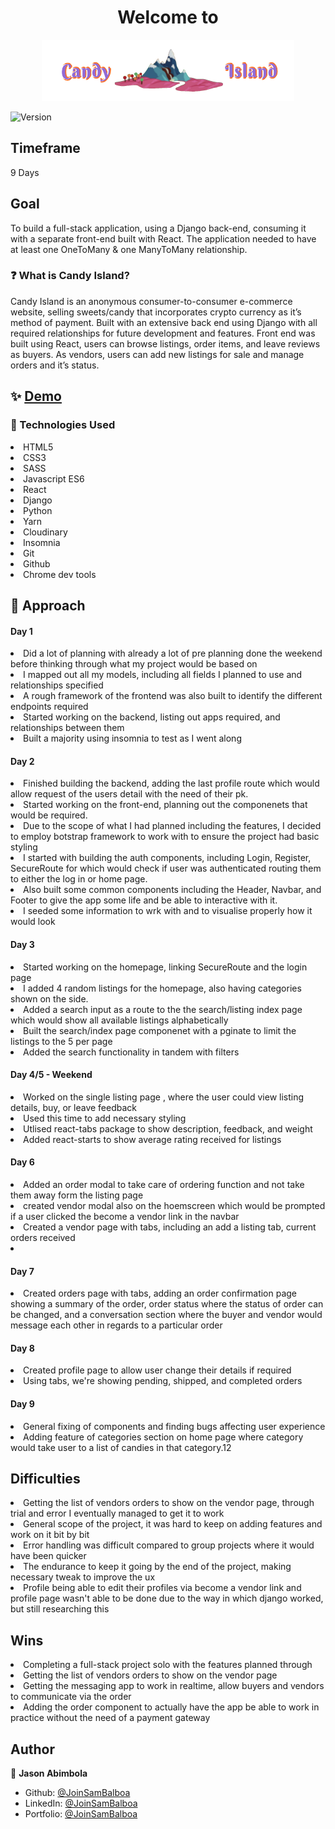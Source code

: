 <h1 align="center">Welcome to </h1>
<div align="center">
<img alt="logo" src="./client/src/assets/Screenshot 2021-11-04 at 11.35.05.png" />
</div>

<p>
  <img alt="Version" src="https://img.shields.io/badge/version-1.0-blue.svg?cacheSeconds=2592000" />
</p>

## Timeframe
<p>9 Days</p>

## Goal
<p>To build a full-stack application, using a Django back-end, consuming it with a separate front-end built with React. The application needed to have at least one OneToMany & one ManyToMany relationship.</p>

### ❓ What is Candy Island?
<p>Candy Island is an anonymous consumer-to-consumer e-commerce website, selling sweets/candy that incorporates crypto currency as it’s method of payment. Built with an extensive back end using Django with all required relationships for future development and features. Front end was built using React, users can browse listings, order items, and leave reviews as buyers. As vendors, users can add new listings for sale and manage orders and it’s status.
</p>

## ✨ [Demo]()


### 💾 Technologies Used
<li>HTML5</li>
<li>CSS3</li>
<li>SASS</li>
<li>Javascript ES6</li>
<li>React</li>
<li>Django</li>
<li>Python</li>
<li>Yarn</li>
<li>Cloudinary</li>
<li>Insomnia</li>
<li>Git</li>
<li>Github</li>
<li>Chrome dev tools</li>


## 🚀 Approach

<h4>Day 1</h4>
<li>Did a lot of planning with already a lot of pre planning done the weekend before thinking through what my project would be based on</li>
<li>I mapped out all my models, including all fields I planned to use and relationships specified</li>
<li>A rough framework of the frontend was also built to identify the different endpoints required</li>
<li>Started working on the backend, listing out apps required, and relationships between them</li>
<li>Built a majority using insomnia to test as I went along</li>

<h4>Day 2</h4>
<li>Finished building the backend, adding the last profile route which would allow request of the users detail with the need of their pk.</li>
<li>Started working on the front-end, planning out the componenets that would be required.</li>
<li>Due to the scope of what I had planned including the features, I decided to employ botstrap framework to work with to ensure the project had basic styling</li>
<li>I started with building the auth components, including Login, Register, SecureRoute for which would check if user was authenticated routing them to either the log in or home page.</li>
<li>Also built some common components including the Header, Navbar, and Footer to give the app some life and be able to interactive with it.</li>
<li>I seeded some information to wrk with  and to visualise properly how it would look</li>



<h4>Day 3</h4>
<li>Started working on the homepage, linking SecureRoute and the login page</li>
<li>I added 4 random listings for the homepage, also having categories shown on the side.</li>
<li>Added a search input as a route to the the search/listing index page which would show all available listings alphabetically</li>
<li>Built the search/index page componenet with a pginate to limit the listings to the 5 per page</li>
<li>Added the search functionality in tandem with filters</li>



<h4>Day 4/5 - Weekend</h4>
<li>Worked on the single listing page , where the user could view listing details, buy, or leave feedback</li>
<li>Used this time to add necessary styling</li>
<li>Utlised react-tabs package to show description, feedback, and weight</li>
<li>Added react-starts to show average rating received for listings</li>


<h4>Day 6</h4>
<li>Added an order modal to take care of ordering function and not take them away form the listing page</li>
<li>created  vendor modal also on the hoemscreen which would be prompted if a user clicked the become a vendor link in the navbar</li>
<li>Created a vendor page with tabs, including an add a listing tab, current orders received</li>
<li></li>


<h4>Day 7</h4>
<li>Created orders page with tabs, adding an order confirmation page showing a summary of the order, order status where the status of order can be changed, and a conversation section where the buyer and vendor would message each other in regards to a particular order</li>



<h4>Day 8</h4>
<li>Created profile page to allow user change their details if required</li>
<li>Using tabs, we're showing pending, shipped, and completed orders</li>


<h4>Day 9</h4>
<li>General fixing of components and finding bugs affecting user experience</li>
<li>Adding feature of categories section on home page where category would take user to a list of candies in that category.12</li>



## Difficulties
<li>Getting the list of vendors orders to show on the vendor page, through trial and error I eventually managed to get it to work</li>
<li>General scope of the project, it was hard to keep on adding features and work on it bit by bit</li>
<li>Error handling was difficult compared to group projects where it would have been quicker</li>
<li>The endurance to keep it going by the end of the project, making necessary tweak to improve the ux</li>
<li>Profile being able to edit their profiles via become a vendor link and profile page wasn't able to be done due to the way in which django worked, but still researching this</li>

## Wins
<li>Completing a full-stack project solo with the features planned through</li>
<li>Getting the list of vendors orders to show on the vendor page</li>
<li>Getting the messaging app to work in realtime, allow buyers and vendors to communicate via the order</li>
<li>Adding the order component to actually have the app be able to work in practice without the need of a payment gateway</li>

## Author

👤 **Jason Abimbola**

* Github: [@JoinSamBalboa](https://github.com/JoinSamBalboa)
* LinkedIn: [@JoinSamBalboa](https://linkedin.com/in/joinsambalboa)
* Portfolio: [@JoinSamBalboa](https://www.joinsambalboa.com)